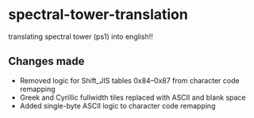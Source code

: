 # spectral-tower-translation
translating spectral tower (ps1) into english!!

## Changes made
- Removed logic for Shift_JIS tables 0x84–0x87 from character code remapping
- Greek and Cyrillic fullwidth tiles replaced with ASCII and blank space
- Added single-byte ASCII logic to character code remapping
